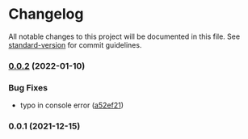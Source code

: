 # Changelog

All notable changes to this project will be documented in this file. See [standard-version](https://github.com/conventional-changelog/standard-version) for commit guidelines.

### [0.0.2](https://github.com/variancehq/variance-js/compare/v0.0.1...v0.0.2) (2022-01-10)


### Bug Fixes

* typo in console error ([a52ef21](https://github.com/variancehq/variance-js/commit/a52ef2122af063045f9c145c47f97127e29d8f60))

### 0.0.1 (2021-12-15)
